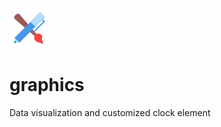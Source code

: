 ![icon](https://raw.githubusercontent.com/uid100/graphics/master/images/designtools.png)
# graphics
Data visualization and customized clock element
